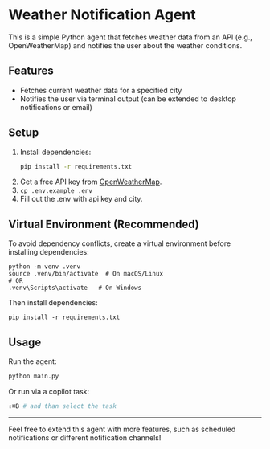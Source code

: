 # Weather Notification Agent

This is a simple Python agent that fetches weather data from an API (e.g., OpenWeatherMap) and notifies the user about the weather conditions.

## Features
- Fetches current weather data for a specified city
- Notifies the user via terminal output (can be extended to desktop notifications or email)

## Setup
1. Install dependencies:
   ```sh
   pip install -r requirements.txt
   ```
2. Get a free API key from [OpenWeatherMap](https://openweathermap.org/api).
3. `cp .env.example .env`
4. Fill out the .env with api key and city.

## Virtual Environment (Recommended)
To avoid dependency conflicts, create a virtual environment before installing dependencies:

```
python -m venv .venv
source .venv/bin/activate  # On macOS/Linux
# OR
.venv\Scripts\activate   # On Windows
```

Then install dependencies:

```
pip install -r requirements.txt
```

## Usage
Run the agent:
```sh
python main.py
```

Or run via a copilot task:
```sh
⇧⌘B # and than select the task
```
---
Feel free to extend this agent with more features, such as scheduled notifications or different notification channels!
